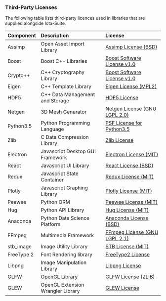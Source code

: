 ### Third-Party Licenses

The following table lists third-party licences used in libraries that are supplied alongside Iota-Suite.

| Component | Description | License |
| :--- | :--- | :--- |
| Assimp | Open Asset Import Library | [Assimp License \(BSD\)](/assimp.md) |
| Boost | Boost C++ Libraries | [Boost Software License v1.0](/boost.md) |
| Crypto++ | C++ Cryptography Library | [Boost Software License v1.0](/boost.md) |
| Eigen | C++ Template Library | [Eigen License \(MPL2\)](/mpl2.md) |
| HDF5 | C++ Data Management and Storage | [HDF5 License](/hdf5.md) |
| Netgen | 3D Mesh Generator | [Netgen License \(GNU LGPL 2.0\)](/netgen.md) |
| Python3.5 | Python Programming Language | [PSF License for Python3.5](/python.md) |
| Zlib | C Data Compression Library | [Zlib License](/zlib.md) |
| Electron | Javascript Desktop GUI Framework | [Electron License \(MIT\)](/electron.md) |
| React | Javascript UI Library | [React License \(BSD\)](/react.md) |
| Redux | Javascript State Container | [Redux License \(MIT\)](/redux.md) |
| Plotly | Javascript Graphing Library | [Plotly License \(MIT\)](/plotly.md) |
| Peewee | Python ORM | [Peewee License \(MIT\)](/peewee.md) |
| Hug | Python API Library | [Hug License \(MIT\)](/hug.md) |
| Anaconda | Python Data Science Platform | [Anaconda License \(BSD\)](/anaconda.md) |
| FFmpeg | Multimedia Framework | [FFmpeg License \(GNU LGPL 2.1\)](/ffmpeg.md) |
| stb\_image | Image Utility Library | [STB License \(MIT\)](/stb_licence.md) |
| FreeType 2 | Font Rendering library | [FreeType2 License](/freetype2.md) |
| Libpng | Image Manipulation Library | [Libpng License](/libpng.md) |
| GLFW | OpenGL Library | [GLFW License \(ZLIB\)](/glfw.md) |
| GLEW | OpenGL Extension Wrangler Library | [GLEW License](/glew.md) |



